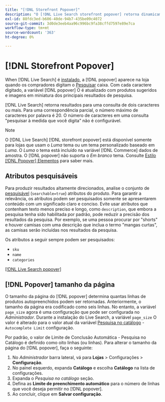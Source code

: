 ```yaml
---
title: "[!DNL Storefront Popover]"
description: "O [!DNL Live Search storefront popover] retorna dinamicamente produtos sugeridos e miniaturas."
exl-id: 88fdc3ed-b606-40de-94b7-435be09c4072
source-git-commit: 3d0de3eeb4aa96c996bc9fa38cffd7597e89e7ca
workflow-type: tm+mt
source-wordcount: '363'
ht-degree: 0%

---
```


# [!DNL Storefront Popover]

When [!DNL Live Search] é [instalado](install.md), a [!DNL popover] aparece na loja quando os compradores digitam o [Pesquisar](https://experienceleague.adobe.com/docs/commerce-admin/catalog/catalog/search/search.html#quick-search) caixa. Com cada caractere digitado, a variável [!DNL popover] O é atualizado com produtos sugeridos e imagens em miniatura dos principais resultados de pesquisa.

[!DNL Live Search] retorna resultados para uma consulta de dois caracteres ou mais. Para uma correspondência parcial, o número máximo de caracteres por palavra é 20. O número de caracteres em uma consulta &quot;pesquisar à medida que você digita&quot; não é configurável.

>[!NOTE]
>
>O [!DNL Live Search] [!DNL storefront popover] está disponível somente para lojas que usam o *Luma* tema ou um tema personalizado baseado em *Luma*. O *Luma* o tema está incluído na variável [!DNL Commerce] dados de amostra. O [!DNL popover] não suporta o *Em branco* tema. Consulte [Estilo [!DNL Popover] Elementos](storefront-popover-styling.md) para saber mais.

## Atributos pesquisáveis

Para produzir resultados altamente direcionados, analise o conjunto de [pesquisável](https://experienceleague.adobe.com/docs/commerce-admin/catalog/product-attributes/product-attributes.html) (`searchable=true`) atributos do produto. Para garantir a relevância, os atributos podem ser pesquisados somente se apresentarem conteúdo com um significado claro e conciso. Evite usar atributos que contenham texto menos preciso e longo, como `description`, que embora a pesquisa tenha sido habilitada por padrão, pode reduzir a precisão dos resultados da pesquisa. Por exemplo, se uma pessoa procurar por &quot;shorts&quot; e houver camisas com uma descrição que inclua o termo &quot;mangas curtas&quot;, as camisas serão incluídas nos resultados da pesquisa.

Os atributos a seguir sempre podem ser pesquisados:

* `sku`
* `name`
* `categories`

[[!DNL Live Search popover]](assets/storefront-search-as-you-type.png)

## [!DNL Popover] tamanho da página

O tamanho da página do [!DNL popover] determina quantas linhas de produtos autopreenchidos podem ser retornadas. Anteriormente, o tamanho da página era codificado como seis linhas. No entanto, a variável `page_size` agora é uma configuração que pode ser configurada no *Administrador*. Durante a instalação do Live Search, a variável `page_size` O valor é alterado para o valor atual da variável [Pesquisa no catálogo](https://experienceleague.adobe.com/docs/commerce-admin/config/catalog/catalog.html) - `Autocomplete Limit` configuração.

Por padrão, o valor de Limite de Conclusão Automática - Pesquisa no Catálogo é definido como oito linhas (ou linhas). Para alterar o tamanho da página do [!DNL popover], faça o seguinte:

1. No *Administrador* barra lateral, vá para **Lojas** > Configurações > **Configuração**.
1. No painel esquerdo, expanda **Catálogo** e escolha **Catálogo** na lista de configurações.
1. Expanda o *Pesquisa no catálogo* seção.
1. Defina as **Limite de preenchimento automático** para o número de linhas que você deseja permitir no [!DNL popover].
1. Ao concluir, clique em **Salvar configuração**.

